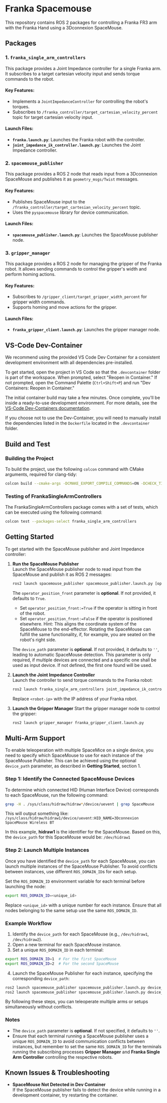 # Franka Spacemouse

This repository contains ROS 2 packages for controlling a Franka FR3 arm with the Franka Hand using a 3Dconnexion SpaceMouse. 

## Packages

### 1. `franka_single_arm_controllers`
This package provides a Joint Impedance controller for a single Franka arm. It subscribes to a target cartesian velocity input and sends torque commands to the robot.

#### Key Features:
- Implements a `JointImpedanceController` for controlling the robot's torques.
- Subscribes to `/franka_controller/target_cartesian_velocity_percent` topic for target cartesian velocity input.

#### Launch Files:
- **`franka.launch.py`**: Launches the Franka robot with the controller.
- **`joint_impedance_ik_controller.launch.py`**: Launches the Joint Impedance controller.

### 2. `spacemouse_publisher`
This package provides a ROS 2 node that reads input from a 3Dconnexion SpaceMouse and publishes it as `geometry_msgs/Twist` messages.

#### Key Features:
- Publishes SpaceMouse input to the `/franka_controller/target_cartesian_velocity_percent` topic.
- Uses the `pyspacemouse` library for device communication.

#### Launch Files:
- **`spacemouse_publisher.launch.py`**: Launches the SpaceMouse publisher node.

### 3. `gripper_manager`
This package provides a ROS 2 node for managing the gripper of the Franka robot. It allows sending commands to control the gripper's width and perform homing actions.

#### Key Features:
- Subscribes to `/gripper_client/target_gripper_width_percent` for gripper width commands.
- Supports homing and move actions for the gripper.

#### Launch Files:
- **`franka_gripper_client.launch.py`**: Launches the gripper manager node.

## VS-Code Dev-Container

We recommend using the provided VS Code Dev Container for a consistent development environment with all dependencies pre-installed.

To get started, open the project in VS Code so that the `.devcontainer` folder is part of the workspace. When prompted, select "Reopen in Container." If not prompted, open the Command Palette (`Ctrl+Shift+P`) and run "Dev Containers: Reopen in Container."

The initial container build may take a few minutes. Once complete, you'll be inside a ready-to-use development environment. For more details, see the [VS-Code Dev-Containers documentation](https://code.visualstudio.com/docs/devcontainers/containers).

If you choose not to use the Dev-Container, you will need to manually install the dependencies listed in the `Dockerfile` located in the `.devcontainer` folder.

## Build and Test

### Building the Project

To build the project, use the following `colcon` command with CMake arguments, required for clang-tidy:

```bash
colcon build --cmake-args -DCMAKE_EXPORT_COMPILE_COMMANDS=ON -DCHECK_TIDY=ON
```

### Testing of FrankaSingleArmControllers

The FrankaSingleArmControllers package comes with a set of tests, which can be executed using the following command:

```bash
colcon test --packages-select franka_single_arm_controllers
```

## Getting Started

To get started with the SpaceMouse publisher and Joint Impedance controller:

1. **Run the SpaceMouse Publisher**  
   Launch the SpaceMouse publisher node to read input from the SpaceMouse and publish it as ROS 2 messages:  
   ```bash
   ros2 launch spacemouse_publisher spacemouse_publisher.launch.py [operator_position_front:=<true_or_false>] [device_path:=<device-path>]
   ```

   The `operator_position_front` parameter is **optional**. If not provided, it defaults to `True`.  
   - Set `operator_position_front:=True` if the operator is sitting in front of the robot.  
   - Set `operator_position_front:=False` if the operator is positioned elsewhere.
   Hint: This aligns the coordinate system of the SpaceMouse to the end-effector. Rotating the SpaceMouse can fulfill the same functionality, if, for example, you are seated on the robot's right side. 

   The `device_path` parameter is **optional**. If not provided, it defaults to `''`, leading to automatic SpaceMouse detection. This parameter is only required, if multiple devices are connected and a specific one shall be used as input device. If not defined, the first one found will be used.


2. **Launch the Joint Impedance Controller**  
   Launch the controller to send torque commands to the Franka robot:  
   ```bash
   ros2 launch franka_single_arm_controllers joint_impedance_ik_controller.launch.py robot_ip:=<robot-ip>
   ```

   Replace `<robot-ip>` with the IP address of your Franka robot.

3. **Launch the Gripper Manager**
   Start the gripper manager node to control the gripper:
   ```bash
   ros2 launch gripper_manager franka_gripper_client.launch.py 
   ```

## Multi-Arm Support

To enable teleoperation with multiple SpaceMice on a single device, you need to specify which SpaceMouse to use for each instance of the SpaceMouse Publisher. This can be achieved using the optional `device_path` parameter, as described in **Getting Started**, section 1.

### Step 1: Identify the Connected SpaceMouse Devices
To determine which connected HID (Human Interface Device) corresponds to each SpaceMouse, run the following command:
```bash
grep -H . /sys/class/hidraw/hidraw*/device/uevent | grep SpaceMouse
```

This will output something like: ` /sys/class/hidraw/hidraw1/device/uevent:HID_NAME=3Dconnexion SpaceMouse Wireless BT` 

In this example, **hidraw1** is the identifier for the SpaceMouse. Based on this, the `device_path` for this SpaceMouse would be: `/dev/hidraw1`

### Step 2: Launch Multiple Instances
Once you have identified the `device_path` for each SpaceMouse, you can launch multiple instances of the SpaceMouse Publisher. To avoid conflicts between instances, use different `ROS_DOMAIN_ID`s for each setup.

Set the `ROS_DOMAIN_ID` environment variable for each terminal before launching the node: 
```bash 
export ROS_DOMAIN_ID=<unique_id>
```

Replace `<unique_id>` with a unique number for each instance. Ensure that all nodes belonging to the same setup use the same `ROS_DOMAIN_ID`.

### Example Workflow
1. Identify the `device_path` for each SpaceMouse (e.g., `/dev/hidraw1`, `/dev/hidraw2`).
2. Open a new terminal for each SpaceMouse instance.
3. Set a unique `ROS_DOMAIN_ID` in each terminal:
```bash
export ROS_DOMAIN_ID=1  # For the first SpaceMouse
export ROS_DOMAIN_ID=2  # For the second SpaceMouse
```
4. Launch the SpaceMouse Publisher for each instance, specifying the corresponding `device_path`:
```bash
ros2 launch spacemouse_publisher spacemouse_publisher.launch.py device_path:=/dev/hidraw1
ros2 launch spacemouse_publisher spacemouse_publisher.launch.py device_path:=/dev/hidraw2
```

By following these steps, you can teleoperate multiple arms or setups simultaneously without conflicts.

### Notes
- The `device_path` parameter is **optional**. If not specified, it defaults to `''`.
- Ensure that each terminal running a SpaceMouse publisher uses a unique `ROS_DOMAIN_ID` to avoid communication conflicts between instances, but remember to set the same `ROS_DOMAIN_ID` for the terminals running the subscribing processes **Gripper Manager** and **Franka Single Arm Controller** controlling the respective robots. 

## Known Issues & Troubleshooting

- **SpaceMouse Not Detected in Dev Container**  
  If the SpaceMouse publisher fails to detect the device while running in a development container, try restarting the container. 

